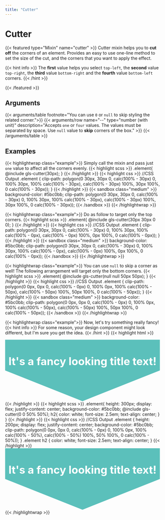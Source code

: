 ```yaml
---
title: "Cutter"
---
```


# Cutter

{{< featured type="Mixin" name="cutter" >}}
Cutter mixin helps you to **cut off** the corners of an element. Provides an easy to use one-line method to set the size of the cut, and the corners that you want to apply the effect.

{{< hint info >}}
The **first** value helps you select `top-left`, the **second** value `top-right`, the **third** value `bottom-right` and the **fourth** value `bottom-left` corners.
{{< /hint >}}

{{< /featured >}}

## Arguments

{{< arguments/table footnote="You can use `0` or `null` to skip styling the related corner.">}}
    {{< arguments/row name="--" type="number (with unit)" description="Accepts `one` or `four` values. The values must be separated by space. Use `null` value to **skip** corners of the box." >}}
{{< /arguments/table >}}

## Examples

{{< highlightwrap class="example">}}
Simply call the mixin and pass just `one` value to affect all the corners evenly.
{{< highlight scss >}}
.element{
    @include gls-cutter(30px);
}
{{< /highlight >}}
{{< highlight css >}}
//CSS Output
.element {
    clip-path: polygon(0 30px, 30px 0, calc(100% - 30px) 0, 100% 30px, 100% calc(100% - 30px), calc(100% - 30px) 100%, 30px 100%, 0 calc(100% - 30px));
}
{{< /highlight >}}
{{< sandbox class="medium" >}}
background-color: #5bc0bb;
clip-path: polygon(0 30px, 30px 0, calc(100% - 30px) 0, 100% 30px, 100% calc(100% - 30px), calc(100% - 30px) 100%, 30px 100%, 0 calc(100% - 30px));
{{< /sandbox >}}
{{< /highlightwrap >}}

{{< highlightwrap class="example">}}
Do as follow to target only the top corners.
{{< highlight scss >}}
.element{
    @include gls-cutter(30px 30px 0 0);
}
{{< /highlight >}}
{{< highlight css >}}
//CSS Output
.element {
    clip-path: polygon(0 30px, 30px 0, calc(100% - 30px) 0, 100% 30px, 100% calc(100% - 0px), calc(100% - 0px) 100%, 0px 100%, 0 calc(100% - 0px));
}
{{< /highlight >}}
{{< sandbox class="medium" >}}
background-color: #5bc0bb;
clip-path: polygon(0 30px, 30px 0, calc(100% - 30px) 0, 100% 30px, 100% calc(100% - 0px), calc(100% - 0px) 100%, 0px 100%, 0 calc(100% - 0px));
{{< /sandbox >}}
{{< /highlightwrap >}}

{{< highlightwrap class="example">}}
You can use `null` to skip a corner as well! The following arrangement will target only the bottom corners.
{{< highlight scss >}}
.element{
    @include gls-cutter(null null 50px 50px);
}
{{< /highlight >}}
{{< highlight css >}}
//CSS Output
.element {
    clip-path: polygon(0 0px, 0px 0, calc(100% - 0px) 0, 100% 0px, 100% calc(100% - 50px), calc(100% - 50px) 100%, 50px 100%, 0 calc(100% - 50px));
}
{{< /highlight >}}
{{< sandbox class="medium" >}}
background-color: #5bc0bb;
clip-path: polygon(0 0px, 0px 0, calc(100% - 0px) 0, 100% 0px, 100% calc(100% - 50px), calc(100% - 50px) 100%, 50px 100%, 0 calc(100% - 50px));
{{< /sandbox >}}
{{< /highlightwrap >}}

{{< highlightwrap class="example">}}
Now, let's try something really fancy!
{{< hint info >}}
For some reason, your design component might look different, but I'm sure you get the idea.
{{< /hint >}}
{{< highlight html >}}
<div class="element">
    <h2>It's a fancy looking title text!</h2>
</div>
{{< /highlight >}}
{{< highlight scss >}}
.element{
    height: 300px;
    display: flex;
    justify-content: center;
    background-color: #5bc0bb;
    @include gls-cutter(0 0 50% 50%);
    h2{
        color: white;
        font-size: 2.5em;
        text-align: center;
    }
}
{{< /highlight >}}
{{< highlight css >}}
//CSS Output
.element {
    height: 200px;
    display: flex;
    justify-content: center;
    background-color: #5bc0bb;
    clip-path: polygon(0 0px, 0px 0, calc(100% - 0px) 0, 100% 0px, 100% calc(100% - 50%), calc(100% - 50%) 100%, 50% 100%, 0 calc(100% - 50%));
}
.element h2 {
    color: white;
    font-size: 2.5em;
    text-align: center;
}
{{< /highlight >}}
<div class="element">
    <h2>It's a fancy looking title text!</h2>
</div>
<style>
.element {
    height: 200px;
    display: flex;
    justify-content: center;
    background-color: #5bc0bb;
    clip-path: polygon(0 0px, 0px 0, calc(100% - 0px) 0, 100% 0px, 100% calc(100% - 50%), calc(100% - 50%) 100%, 50% 100%, 0 calc(100% - 50%));
}
.element h2 {
    color: white;
    font-size: 2.5em;
    text-align: center;
}
</style>
{{< /highlightwrap >}}
